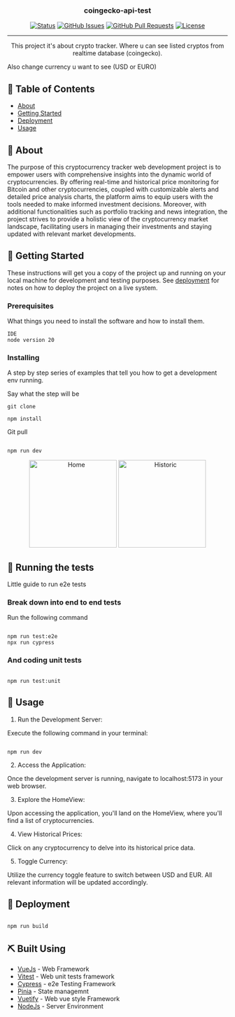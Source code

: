 <h3 align="center">coingecko-api-test</h3>

<div align="center">

[![Status](https://img.shields.io/badge/status-active-success.svg)]()
[![GitHub Issues](https://img.shields.io/github/issues/kylelobo/The-Documentation-Compendium.svg)](https://github.com/kylelobo/The-Documentation-Compendium/issues)
[![GitHub Pull Requests](https://img.shields.io/github/issues-pr/kylelobo/The-Documentation-Compendium.svg)](https://github.com/kylelobo/The-Documentation-Compendium/pulls)
[![License](https://img.shields.io/badge/license-MIT-blue.svg)](/LICENSE)

</div>

---

<p align="center"> This project it's about crypto tracker. Where u can see listed cryptos from realtime database (coingecko).

Also change currency u want to see (USD or EURO)
<br>

</p>

## 📝 Table of Contents

- [About](#about)
- [Getting Started](#getting_started)
- [Deployment](#deployment)
- [Usage](#usage)

## 🧐 About <a name = "about"></a>

The purpose of this cryptocurrency tracker web development project is to empower users with comprehensive insights into the dynamic world of cryptocurrencies. By offering real-time and historical price monitoring for Bitcoin and other cryptocurrencies, coupled with customizable alerts and detailed price analysis charts, the platform aims to equip users with the tools needed to make informed investment decisions. Moreover, with additional functionalities such as portfolio tracking and news integration, the project strives to provide a holistic view of the cryptocurrency market landscape, facilitating users in managing their investments and staying updated with relevant market developments.

## 🏁 Getting Started <a name = "getting_started"></a>

These instructions will get you a copy of the project up and running on your local machine for development and testing purposes. See [deployment](#deployment) for notes on how to deploy the project on a live system.

### Prerequisites

What things you need to install the software and how to install them.

```
IDE
node version 20
```

### Installing

A step by step series of examples that tell you how to get a development env running.

Say what the step will be

```
git clone
```

```
npm install
```

Git pull

```

npm run dev

```

<p align="center">
 <img width=200px height=200px src="https://imgur.com/4Us7pDL" alt="Home">
 <img width=200px height=200px src="https://imgur.com/H5BlyLH" alt="Historic">
</p>

## 🔧 Running the tests <a name = "tests"></a>

Little guide to run e2e tests

### Break down into end to end tests

Run the following command

```

npm run test:e2e
npx run cypress

```

### And coding unit tests

```

npm run test:unit

```

## 🎈 Usage <a name="usage"></a>

1. Run the Development Server:

Execute the following command in your terminal:

```

npm run dev

```

2. Access the Application:

Once the development server is running, navigate to localhost:5173 in your web browser.

3. Explore the HomeView:

Upon accessing the application, you'll land on the HomeView, where you'll find a list of cryptocurrencies.

4. View Historical Prices:

Click on any cryptocurrency to delve into its historical price data.

5. Toggle Currency:

Utilize the currency toggle feature to switch between USD and EUR. All relevant information will be updated accordingly.

## 🚀 Deployment <a name = "deployment"></a>

```

npm run build

```

## ⛏️ Built Using <a name = "built_using"></a>

- [VueJs](https://vuejs.org/) - Web Framework
- [Vitest](https://vitest.dev/) - Web unit tests framework
- [Cypress](https://www.cypress.io/) - e2e Testing Framework
- [Pinia](https://pinia.vuejs.org/introduction.html) - State managemnt
- [Vuetify](https://vuetifyjs.com/en/) - Web vue style Framework
- [NodeJs](https://nodejs.org/en/) - Server Environment

```

```
